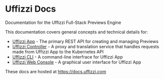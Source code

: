 # Uffizzi Docs  

Documentation for the Uffizzi Full-Stack Previews Engine    

This documentation covers general concepts and technical details for:  

* [Uffizzi App](https://github.com/UffizziCloud/uffizzi_app) - The primary REST API for creating and managing Previews   
* [Uffizzi Controller](https://github.com/UffizziCloud/uffizzi_controller) - A proxy and translation service that handles requests made from Uffizzi App to the Kubernetes API  
* [Uffizzi CLI](https://github.com/UffizziCloud/uffizzi_cli) - A command-line interfrace for Uffizzi App    
* [Uffizzi Web Console](https://uffizzi.com) - A graphical user interface for Uffizzi App    

These docs are hosted at https://docs.uffizzi.com  
